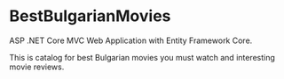 # BestBulgarianMovies
ASP .NET Core MVC Web Application with Entity Framework Core.

This is catalog for best Bulgarian movies you must watch and interesting movie reviews.
